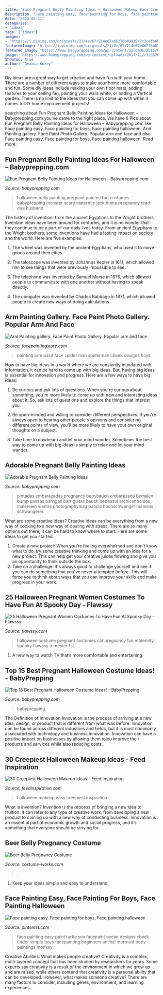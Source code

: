 ```yaml
---
title: "Easy Pregnant Belly Painting Ideas ~ Halloween Makeup Easy Creepiest Inspiration"
description: "Face painting easy, face painting for boys, face painting halloween"
date: "2023-05-11"
categories:
- "ideas"
tags: ["ideas"]
images:
- "https://i.pinimg.com/originals/21/4e/67/214e67e86276b8393547c3cef66b4406.jpg"
featuredImage: "https://i.pinimg.com/originals/21/4e/67/214e67e86276b8393547c3cef66b4406.jpg"
featured_image: "https://www.babyprepping.com/wp-content/uploads/2016/09/scary-halloween.png"
image: "https://www.babyprepping.com/wp-content/uploads/2017/11/c32367e39756df577e6c81078a1ea891-300x253.jpg"
ShowToc: true
author: "Deanna Kozey"
---
```



Diy ideas are a great way to get creative and have fun with your home. There are a number of different ways to make your home more comfortable and fun. Some diy ideas include making your own floor mats, adding features to your ceiling fan, painting your walls white, or adding a Vertical garden. There is no limit to the ideas that you can come up with when it comes toDIY home improvement projects!

	

		
searching about Fun Pregnant Belly Painting Ideas for Halloween – Babyprepping.com you've came to the right place. We have 8 Pics about Fun Pregnant Belly Painting Ideas for Halloween – Babyprepping.com like Face painting easy, Face painting for boys, Face painting halloween, Arm Painting gallery. Face Paint Photo Gallery. Popular arm and face and also Face painting easy, Face painting for boys, Face painting halloween. Read more:
		
    
## Fun Pregnant Belly Painting Ideas For Halloween – Babyprepping.com

<img loading=lazy src="https://www.babyprepping.com/wp-content/uploads/2016/09/scary-halloween.png" onerror="this.onerror=null;this.src='https://tse2.mm.bing.net/th?id=OIP.FobeslE0hYGQx7BWmASCKQAAAA&amp;pid=15.1';" alt="Fun Pregnant Belly Painting Ideas for Halloween – Babyprepping.com">

_Source: babyprepping.com_

>halloween belly painting pregnant painted fun costumes babyprepping monster scary maternity jack bump pregnancy read due husband. 

	

The history of invention: from the ancient Egyptians to the Wright brothers
Invention ideas have been around for centuries, and it is no wonder that they continue to be a part of our daily lives today. From ancient Egyptians to the Wright brothers, some inventions have had a lasting impact on society and the world. Here are five examples:
1) The wheel was invented by the ancient Egyptians, who used it to move goods around their cities.

2) The telescope was invented by Johannes Kepler in 1611, which allowed him to see things that were previously impossible to see.

3) The telephone was invented by Samuel Morse in 1876, which allowed people to communicate with one another without having to speak directly.

4) The computer was invented by Charles Babbage in 1871, which allowed people to create new ways of doing calculations.

    
## Arm Painting Gallery. Face Paint Photo Gallery. Popular Arm And Face

<img loading=lazy src="http://facepaintingstore.com/Gallery/arm-painting/face-paint-Spider-Man.JPG" onerror="this.onerror=null;this.src='https://tse4.mm.bing.net/th?id=OIP.jt3SlInSmd4wkuXqmKhJGgHaJ6&amp;pid=15.1';" alt="Arm Painting gallery. Face Paint Photo Gallery. Popular arm and face">

_Source: facepaintingstore.com_

>painting arm paint face spider man spiderman cheek designs boys. 

	

How to have big ideas
In a world where we are constantly inundated with information, it can be hard to come up with big ideas. But, having big ideas is essential for innovation and progress. Here are a few ways to have big ideas:
1) Be curious and ask lots of questions. When you're curious about something, you're more likely to come up with new and interesting ideas about it. So, ask lots of questions and explore the things that interest you.

2) Be open-minded and willing to consider different perspectives. If you're always open to hearing other people's opinions and considering different points of view, you'll be more likely to have your own original thoughts on a subject.

3) Take time to daydream and let your mind wander. Sometimes the best way to come up with big ideas is simply to relax and let your mind wander.

    
## Adorable Pregnant Belly Painting Ideas

<img loading=lazy src="https://www.babyprepping.com/wp-content/uploads/2017/11/c32367e39756df577e6c81078a1ea891-300x253.jpg" onerror="this.onerror=null;this.src='https://tse2.mm.bing.net/th?id=OIP.rkxKPKQIFAUdtcaAjdxH5wAAAA&amp;pid=15.1';" alt="Adorable Pregnant Belly Painting Ideas">

_Source: babyprepping.com_

>pintadas embarazadas pregnancy babybauch embarazada bemalen bump panzas barrigas barriguitas bauch bebeazul archiconocidos malereien vientre photographymag pancia hochschwanger mamans schwangerer. 

	

What are some creative ideas?
Creative ideas can be everything from a new way of cooking to a new way of dealing with stress. There are so many options out there, it can be hard to know where to start. Here are some ideas to get you started: 
1. Create a new project: When you're feeling overwhelmed and don't know what to do, try some creative thinking and come up with an idea for a new project. This can help get your creative juices flowing and give you an opportunity to think outside the box.
2. Take on a challenge: It's always good to challenge yourself and see if you can do something that you've never attempted before. This will force you to think about ways that you can improve your skills and make progress in your work. 

    
## 25 Halloween Pregnant Women Costumes To Have Fun At Spooky Day - Flawssy

<img loading=lazy src="http://flawssy.com/wp-content/uploads/2016/05/halloween-costume-ideas-for-pregnancy.jpg" onerror="this.onerror=null;this.src='https://tse4.mm.bing.net/th?id=OIP.cUZppzZoGeT5OM1TQ_7R_QHaLF&amp;pid=15.1';" alt="25 Halloween Pregnant Women Costumes To Have Fun At Spooky Day - Flawssy">

_Source: flawssy.com_

>halloween costume pregnant costumes cat pregnancy fun maternity spooky flawssy trimester 1st. 

	

1. A new way to watch TV that’s more comfortable and entertaining.

    
## Top 15 Best Pregnant Halloween Costume Ideas! - BabyPrepping

<img loading=lazy src="https://www.babyprepping.com/wp-content/uploads/2016/10/594cab8e2568df3fea12541df52ccdfa.jpg" onerror="this.onerror=null;this.src='https://tse4.mm.bing.net/th?id=OIP.MmffJSKEyhzsgmIW3sxkhwHaNK&amp;pid=15.1';" alt="Top 15 Best Pregnant Halloween Costume Ideas! - BabyPrepping">

_Source: babyprepping.com_

>babyprepping. 

	

The Definition of Innovation
Innovation is the process of arriving at a new idea, design, or product that is different from what was before. Innovation can be found across different industries and fields, but it is most commonly associated with technology and business innovation. Innovation can have a positive impact on businesses by allowing them toieu improve their products and services while also reducing costs.

    
## 30 Creepiest Halloween Makeup Ideas - Feed Inspiration

<img loading=lazy src="http://feedinspiration.com/wp-content/uploads/2016/08/Easy-Halloween-Makeup-Ideas.jpg" onerror="this.onerror=null;this.src='https://tse4.mm.bing.net/th?id=OIP.c8mNqBBVpfBNjT8ofJOUhwHaJM&amp;pid=15.1';" alt="30 Creepiest Halloween Makeup Ideas - Feed Inspiration">

_Source: feedinspiration.com_

>halloween makeup easy creepiest inspiration. 

	

What is invention?
Invention is the process of bringing a new idea to fruition. It can refer to any type of creative work, from developing a new product to coming up with a new way of conducting business. Innovation is an essential part of economic growth and social progress, and it’s something that everyone should be striving for.

    
## Beer Belly Pregnancy Costume

<img loading=lazy src="https://photos.costume-works.com/full/beer_belly.jpg" onerror="this.onerror=null;this.src='https://tse2.mm.bing.net/th?id=OIP.0X_kG9SufBwZMYnvptzKnAHaNA&amp;pid=15.1';" alt="Beer Belly Pregnancy Costume">

_Source: costume-works.com_

>. 

	

1. Keep your ideas simple and easy to understand.

    
## Face Painting Easy, Face Painting For Boys, Face Painting Halloween

<img loading=lazy src="https://i.pinimg.com/originals/21/4e/67/214e67e86276b8393547c3cef66b4406.jpg" onerror="this.onerror=null;this.src='https://tse1.mm.bing.net/th?id=OIP.HokKCwH2r7f3F27U6OJAiQHaJ9&amp;pid=15.1';" alt="Face painting easy, Face painting for boys, Face painting halloween">

_Source: pinterest.com_

>face painting easy paint turtle sea facepaint ocean designs cheek under simple boys facepainting beginners animal mermaid body paintings monkey. 

	

Creative Abilities: What makes people creative?
Creativity is a complex, multi-layered concept that has been studied by researchers for years. Some experts say creativity is a result of the environment in which we grow up and are raised, while others contend that creativity is a personal ability that can be developed. However, what makes someone creative? There are many factors to consider, including genes, environment, and learning experiences.

